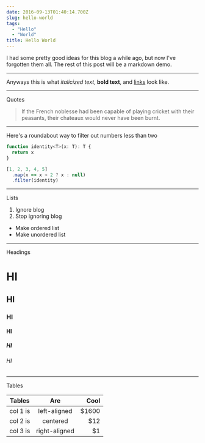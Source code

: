 ```yaml
---
date: 2016-09-13T01:40:14.700Z
slug: hello-world
tags:
  - "Hello"
  - "World"
title: Hello World
---
```


I had some pretty good ideas for this blog a while ago, but now I've forgotten them all. The rest of this post will be a markdown demo.

<!--more-->

---

Anyways this is what *italicized text*, **bold text**, and [links](https://google.com) look like.

---

Quotes

> If the French noblesse had been capable of playing cricket with their peasants, their chateaux would never have been burnt.

---

Here's a roundabout way to filter out numbers less than two

```js
function identity<T>(x: T): T {
  return x
}

[1, 2, 3, 4, 5]
  .map(x => x > 2 ? x : null)
  .filter(identity)
```

---

Lists

1. Ignore blog
2. Stop ignoring blog

* Make ordered list
* Make unordered list

---

Headings

# HI
## HI
### HI
#### HI
##### HI
###### HI

---

Tables

| Tables        | Are           | Cool  |
| ------------- |:-------------:|------:|
| col 1 is      | left-aligned  | $1600 |
| col 2 is      | centered      |   $12 |
| col 3 is      | right-aligned |    $1 |

